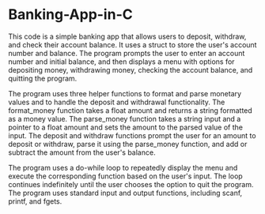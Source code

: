 # Banking-App-in-C
This code is a simple banking app that allows users to deposit, withdraw, and check their account balance. 
It uses a struct to store the user's account number and balance. The program prompts the user to enter 
an account number and initial balance, and then displays a menu with options for depositing money, withdrawing money,
checking the account balance, and quitting the program.

The program uses three helper functions to format and parse monetary values and to handle the deposit and withdrawal functionality.
 The format_money function takes a float amount and returns a string formatted as a money value. The parse_money function takes a 
 string input and a pointer to a float amount and sets the amount to the parsed value of the input. The deposit and withdraw functions
  prompt the user for an amount to deposit or withdraw, parse it using the parse_money function, and add or subtract the amount from the user's balance.

The program uses a do-while loop to repeatedly display the menu and execute the corresponding function based on the user's input.
 The loop continues indefinitely until the user chooses the option to quit the program. 
 The program uses standard input and output functions, including scanf, printf, and fgets.
